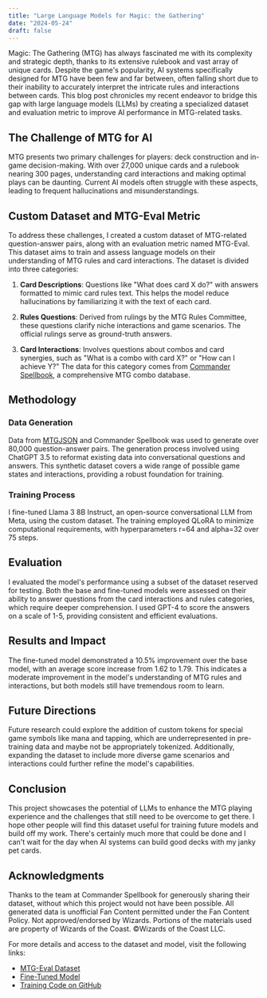 ```yaml
---
title: "Large Language Models for Magic: the Gathering"
date: "2024-05-24"
draft: false
---
```

Magic: The Gathering (MTG) has always fascinated me with its complexity and strategic depth, thanks to its extensive rulebook and vast array of unique cards. Despite the game's popularity, AI systems specifically designed for MTG have been few and far between, often falling short due to their inability to accurately interpret the intricate rules and interactions between cards. This blog post chronicles my recent endeavor to bridge this gap with large language models (LLMs) by creating a specialized dataset and evaluation metric to improve AI performance in MTG-related tasks.

## The Challenge of MTG for AI

MTG presents two primary challenges for players: deck construction and in-game decision-making. With over 27,000 unique cards and a rulebook nearing 300 pages, understanding card interactions and making optimal plays can be daunting. Current AI models often struggle with these aspects, leading to frequent hallucinations and misunderstandings.

## Custom Dataset and MTG-Eval Metric

To address these challenges, I created a custom dataset of MTG-related question-answer pairs, along with an evaluation metric named MTG-Eval. This dataset aims to train and assess language models on their understanding of MTG rules and card interactions. The dataset is divided into three categories:

1. **Card Descriptions**: Questions like "What does card X do?" with answers formatted to mimic card rules text. This helps the model reduce hallucinations by familiarizing it with the text of each card.
   
2. **Rules Questions**: Derived from rulings by the MTG Rules Committee, these questions clarify niche interactions and game scenarios. The official rulings serve as ground-truth answers.

3. **Card Interactions**: Involves questions about combos and card synergies, such as "What is a combo with card X?" or "How can I achieve Y?" The data for this category comes from [Commander Spellbook](https://commanderspellbook.com/), a comprehensive MTG combo database.

## Methodology

### Data Generation

Data from [MTGJSON](https://mtgjson.com/) and Commander Spellbook was used to generate over 80,000 question-answer pairs. The generation process involved using ChatGPT 3.5 to reformat existing data into conversational questions and answers. This synthetic dataset covers a wide range of possible game states and interactions, providing a robust foundation for training.

### Training Process

I fine-tuned Llama 3 8B Instruct, an open-source conversational LLM from Meta, using the custom dataset. The training employed QLoRA to minimize computational requirements, with hyperparameters r=64 and alpha=32 over 75 steps.

## Evaluation

I evaluated the model's performance using a subset of the dataset reserved for testing. Both the base and fine-tuned models were assessed on their ability to answer questions from the card interactions and rules categories, which require deeper comprehension. I used GPT-4 to score the answers on a scale of 1-5, providing consistent and efficient evaluations.

## Results and Impact

The fine-tuned model demonstrated a 10.5% improvement over the base model, with an average score increase from 1.62 to 1.79. This indicates a moderate improvement in the model's understanding of MTG rules and interactions, but both models still have tremendous room to learn.

## Future Directions

Future research could explore the addition of custom tokens for special game symbols like mana and tapping, which are underrepresented in pre-training data and maybe not be appropriately tokenized. Additionally, expanding the dataset to include more diverse game scenarios and interactions could further refine the model's capabilities.

## Conclusion

This project showcases the potential of LLMs to enhance the MTG playing experience and the challenges that still need to be overcome to get there. I hope other people will find this dataset useful for training future models and build off my work. There's certainly much more that could be done and I can't wait for the day when AI systems can build good decks with my janky pet cards.

## Acknowledgments

Thanks to the team at Commander Spellbook for generously sharing their dataset, without which this project would not have been possible. All generated data is unofficial Fan Content permitted under the Fan Content Policy. Not approved/endorsed by Wizards. Portions of the materials used are property of Wizards of the Coast. ©Wizards of the Coast LLC.

For more details and access to the dataset and model, visit the following links:
- [MTG-Eval Dataset](https://huggingface.co/datasets/jakeboggs/MTG-Eval)
- [Fine-Tuned Model](https://huggingface.co/jakeboggs/MTG-Llama)
- [Training Code on GitHub](https://github.com/JakeBoggs/Large-Language-Models-for-Magic-the-Gathering)